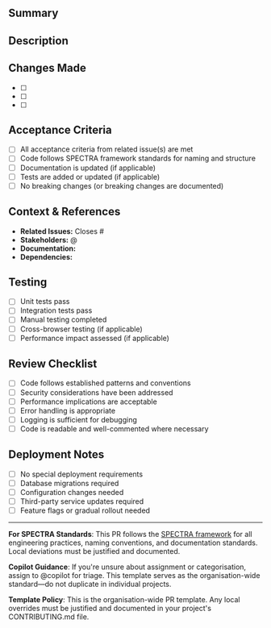 ## Summary
<!-- One sentence description of what this PR accomplishes -->


## Description
<!-- Detailed explanation of the changes, including context and reasoning -->


## Changes Made
<!-- List the specific changes in this PR -->
- [ ] 
- [ ] 
- [ ] 

## Acceptance Criteria
<!-- Checklist of specific, measurable outcomes that define completion -->
- [ ] All acceptance criteria from related issue(s) are met
- [ ] Code follows SPECTRA framework standards for naming and structure
- [ ] Documentation is updated (if applicable)
- [ ] Tests are added or updated (if applicable)
- [ ] No breaking changes (or breaking changes are documented)

## Context & References
<!-- Links to related issues, documentation, or stakeholders -->
- **Related Issues:** Closes #
- **Stakeholders:** @
- **Documentation:** 
- **Dependencies:** 

## Testing
<!-- How has this been tested? Please describe your testing process -->
- [ ] Unit tests pass
- [ ] Integration tests pass
- [ ] Manual testing completed
- [ ] Cross-browser testing (if applicable)
- [ ] Performance impact assessed (if applicable)

## Review Checklist
<!-- For reviewers - please ensure these items are checked -->
- [ ] Code follows established patterns and conventions
- [ ] Security considerations have been addressed
- [ ] Performance implications are acceptable
- [ ] Error handling is appropriate
- [ ] Logging is sufficient for debugging
- [ ] Code is readable and well-commented where necessary

## Deployment Notes
<!-- Any special considerations for deployment -->
- [ ] No special deployment requirements
- [ ] Database migrations required
- [ ] Configuration changes needed
- [ ] Third-party service updates required
- [ ] Feature flags or gradual rollout needed

---

**For SPECTRA Standards**: This PR follows the [SPECTRA framework](https://github.com/SPECTRADataSolutions/core/blob/main/blueprint.yaml) for all engineering practices, naming conventions, and documentation standards. Local deviations must be justified and documented.

**Copilot Guidance**: If you're unsure about assignment or categorisation, assign to @copilot for triage. This template serves as the organisation-wide standard—do not duplicate in individual projects.

**Template Policy**: This is the organisation-wide PR template. Any local overrides must be justified and documented in your project's CONTRIBUTING.md file.